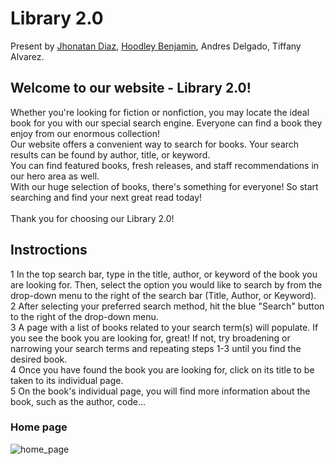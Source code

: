 # Library 2.0

Present by [Jhonatan Diaz](https://github.com/JhonatanDP/), [Hoodley Benjamin](https://github.com/Hoodgail), Andres Delgado, Tiffany Alvarez.
## Welcome to our website - Library 2.0! 

Whether you're looking for fiction or nonfiction, you may locate the ideal book for you with our special search engine. Everyone can find a book they enjoy from our enormous collection! <br/>
Our website offers a convenient way to search for books. Your search results can be found by author, title, or keyword. <br/>
You can find featured books, fresh releases, and staff recommendations in our hero area as well. <br/>
With our huge selection of books, there's something for everyone! So start searching and find your next great read today! <br/>
<br/>
Thank you for choosing our Library 2.0! <br/>

## Instroctions

1 In the top search bar, type in the title, author, or keyword of the book you are looking for. Then, select the option you would like to search by from the drop-down menu to the right of the search bar (Title, Author, or Keyword). <br/>
2 After selecting your preferred search method, hit the blue "Search" button to the right of the drop-down menu. <br/>
3 A page with a list of books related to your search term(s) will populate. If you see the book you are looking for, great! If not, try broadening or narrowing your search terms and repeating steps 1-3 until you find the desired book. <br/>
4 Once you have found the book you are looking for, click on its title to be taken to its individual page. <br/>
5 On the book's individual page, you will find more information about the book, such as the author, code... <br/>

### Home page


![home_page](https://user-images.githubusercontent.com/45743294/191878677-048b0391-68d5-4b17-ba11-f1c045b80e4e.png)
